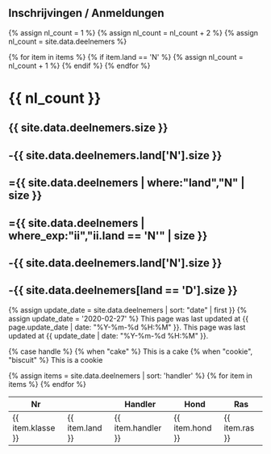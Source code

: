 ## Inschrijvingen / Anmeldungen


{% assign nl_count = 1 %}
{% assign nl_count = nl_count + 2 %}
{% assign nl_count = site.data.deelnemers %}

{% for item in items %}
  {% if item.land == 'N' %}
    {% assign nl_count = nl_count + 1 %}
  {% endif %}
{% endfor %}

<h1>{{ nl_count }}</h1>
<h2>{{ site.data.deelnemers.size }} </h2>
<h2>-{{ site.data.deelnemers.land['N'].size }}</h2>
<h2>={{ site.data.deelnemers | where:"land","N" | size }}</h2>
<h2>={{ site.data.deelnemers | where_exp:"ii","ii.land == 'N'" | size }}</h2>
<h2>-{{ site.data.deelnemers.land['N'].size }}</h2>
<h2>-{{ site.data.deelnemers[land == 'D'].size }}</h2>
{% assign update_date = site.data.deelnemers | sort: "date" | first }} </h2>
{% assign update_date = '2020-02-27' %}
This page was last updated at {{ page.update_date | date: "%Y-%m-%d %H:%M" }}.
This page was last updated at {{ update_date | date: "%Y-%m-%d %H:%M" }}.


{% case handle %}
  {% when "cake" %}
     This is a cake
  {% when "cookie", "biscuit" %}
     This is a cookie
<table>
  <thead>
    <tr>
      <th>Nr</th>
      <th></th>
      <th>Handler</th>
      <th>Hond</th>
      <th>Ras</th>
    </tr>
  </thead>
  <tbody>
{% assign items = site.data.deelnemers | sort: 'handler' %}
{% for item in items %}
    <tr>
      <td>{{ item.klasse }}</td>
      <td>{{ item.land }}</td>
      <td>{{ item.handler }}</td>
      <td>{{ item.hond }}</td>
      <td>{{ item.ras }}</td>
    </tr>
{% endfor %}
  </tbody>
</table>
